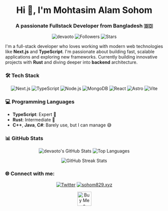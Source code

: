 <h1 align="center">Hi 👋, I'm Mohtasim Alam Sohom</h1>
<h3 align="center">A passionate Fullstack Developer from Bangladesh 🇧🇩</h3>

<p align="center">
  <img src="https://komarev.com/ghpvc/?username=devaoto&label=Profile%20views&color=0e75b6&style=flat" alt="devaoto" />
  <img src="https://img.shields.io/github/followers/devaoto?label=Followers" alt="Followers" />
  <img src="https://img.shields.io/github/stars/devaoto?label=Stars" alt="Stars" />
</p>

I'm a full-stack developer who loves working with modern web technologies like **Next.js** and **TypeScript**. I'm passionate about building fast, scalable applications and exploring new frameworks. Currently building innovative projects with **Rust** and diving deeper into **backend** architecture.

### 🛠️ Tech Stack
<p align="center">
  <img src="https://img.shields.io/badge/Next.js-000000?style=for-the-badge&logo=next.js&logoColor=white" alt="Next.js" />
  <img src="https://img.shields.io/badge/TypeScript-007ACC?style=for-the-badge&logo=typescript&logoColor=white" alt="TypeScript" />
  <img src="https://img.shields.io/badge/Node.js-43853D?style=for-the-badge&logo=node.js&logoColor=white" alt="Node.js" />
  <img src="https://img.shields.io/badge/MongoDB-47A248?style=for-the-badge&logo=mongodb&logoColor=white" alt="MongoDB" />
  <img src="https://img.shields.io/badge/React-61DAFB?style=for-the-badge&logo=react&logoColor=black" alt="React" />
  <img src="https://img.shields.io/badge/Astro-FF5D01?style=for-the-badge&logo=astro&logoColor=white" alt="Astro" />
  <img src="https://img.shields.io/badge/Vite-646CFF?style=for-the-badge&logo=vite&logoColor=white" alt="Vite" />
</p>

### 💻 Programming Languages
- **TypeScript**: Expert 💪
- **Rust**: Intermediate 🚀
- **C++**, **Java**, **C#**: Barely use, but I can manage 😅

### 📊 GitHub Stats

<p align="center">
  <img src="https://github-readme-stats.vercel.app/api?username=devaoto&show_icons=true&theme=radical" alt="devaoto's GitHub Stats" />
    <img src="https://github-readme-stats.vercel.app/api/top-langs/?username=devaoto&langs_count=8&theme=radical&layout=compact" alt="Top Languages" />
</p>

<p align="center">
    <img src="https://github-readme-streak-stats.herokuapp.com/?user=devaoto&theme=radical" alt="GitHub Streak Stats" />
</p>

### 🌐 Connect with me:
<p align="center">
  <a href="https://twitter.com/sohom_829" target="blank"><img src="https://img.shields.io/badge/Twitter-1DA1F2?style=for-the-badge&logo=twitter&logoColor=white" alt="Twitter"/></a>
<a href="https://www.sohom829.xyz" target="blank">
  <img src="https://img.shields.io/badge/Website-0A0A0A?style=for-the-badge&logo=internet-explorer&logoColor=white" alt="sohom829.xyz"/>
</a>
</p>

<p align="center">
  <a href="https://ko-fi.com/Q5Q7FZAHA" target="_blank">
    <img height="45" style="border:0px;height:45px;" src="https://storage.ko-fi.com/cdn/kofi3.png?v=3" alt="Buy Me a Coffee at ko-fi.com" />
  </a>
</p>

